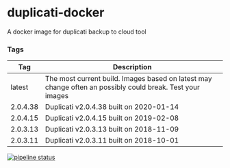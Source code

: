 # duplicati-docker
A docker image for duplicati backup to cloud tool

### Tags

| Tag | Description |
|---|---|
| latest | The most current build.  Images based on latest may change often an possibly could break.  Test your images |
| 2.0.4.38 | Duplicati v2.0.4.38 built on 2020-01-14 |
| 2.0.4.15 | Duplicati v2.0.4.15 built on 2019-02-08 |
| 2.0.3.13 | Duplicati v2.0.3.13 built on 2018-11-09 |
| 2.0.3.11 | Duplicati v2.0.3.11 built on 2018-10-01 |

[![pipeline status](https://git.jordanclark.us/devops/duplicati-docker/badges/master/pipeline.svg)](https://git.jordanclark.us/devops/duplicati-docker/commits/master)
